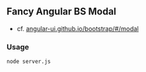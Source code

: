 ## Fancy Angular BS Modal

- cf. [angular-ui.github.io/bootstrap/#/modal](http://angular-ui.github.io/bootstrap/#/modal)

### Usage

    node server.js